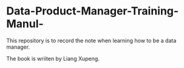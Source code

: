 # Data-Product-Manager-Training-Manul-
This repository is to record the note when learning how to be a data manager.

The book <Data manager training manul> is wriiten by Liang Xupeng.
